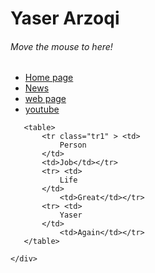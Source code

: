   <html>
  <head> 
  <title> Hello World ! </title>
  <link rel="stylesheet" href="style-sheet.css" type="text/css" />
  </head>
  <body>
  <div class="dropdownlist">
      <h1> Yaser Arzoqi</h1>  <h6 id="color"> Move the mouse to here!</h6>
   <div class="drop-item">
    <ul>
      <li> <a href="#content"> Home page</a> </li>
      <li> <a href="#News"> News</a> </li>
      <li> <a href="#about"> web page</a></li>
      <li><a href="#about"> youtube</a> </li>
     </ul>

       <table>
           <tr class="tr1" > <td>
               Person
           </td>
           <td>Job</td></tr>
           <tr> <td>
               Life
           </td>
               <td>Great</td></tr>
           <tr> <td>
               Yaser
           </td>
               <td>Again</td></tr>
       </table>
     
    </div>
  </div>
  </body>
  </html>
